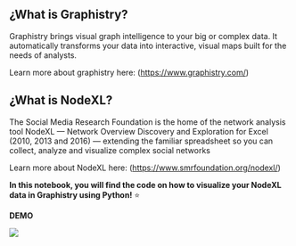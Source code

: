 ## **¿What is Graphistry?**

Graphistry brings visual graph intelligence to your big or complex data. It automatically transforms your data into interactive, visual maps built for the needs of analysts.

Learn more about graphistry here: (https://www.graphistry.com/)


## **¿What is NodeXL?**

The Social Media Research Foundation is the home of the network analysis tool NodeXL — Network Overview Discovery and Exploration for Excel (2010, 2013 and 2016) — extending the familiar spreadsheet so you can collect, analyze and visualize complex social networks

Learn more about NodeXL here: (https://www.smrfoundation.org/nodexl/)


**In this notebook, you will find the code on how to visualize your NodeXL data in Graphistry using Python!** ⭐

**DEMO**


![](https://github.com/Veruka2021/NodeXL-Graphisty/blob/main/Demo_GIF.gif)





